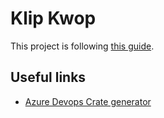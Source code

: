 # Klip Kwop

This project is following [this guide](https://github.com/microsoft/azure-devops-rust-api).

## Useful links

* [Azure Devops Crate generator](https://github.com/microsoft/azure-devops-rust-api)
